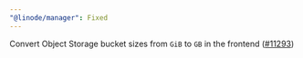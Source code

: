 ```yaml
---
"@linode/manager": Fixed
---
```


Convert Object Storage bucket sizes from `GiB` to `GB` in the frontend ([#11293](https://github.com/linode/manager/pull/11293))

